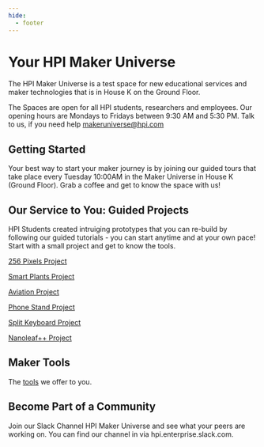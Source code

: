 ```yaml
---
hide:
  - footer
---
```


# Your HPI Maker Universe

The HPI Maker Universe is a test space for new educational services and maker technologies that is in House K on the Ground Floor.

The Spaces are open for all HPI students, researchers and employees. Our opening hours are Mondays to Fridays between 9:30 AM and 5:30 PM. Talk to us, if you need help makeruniverse@hpi.com

## Getting Started

Your best way to start your maker journey is by joining our guided tours that take place every Tuesday 10:00AM in the Maker Universe in House K (Ground Floor). Grab a coffee and get to know the space with us!

## Our Service to You: Guided Projects

HPI Students created intruiging prototypes that you can re-build by following our guided tutorials - you can start anytime and at your own pace! Start with a small project and get to know the tools.  

[256 Pixels Project](./projects/256-pixels-project.md)

[Smart Plants Project](./projects/smart-plants-project.md)

[Aviation Project](./projects/aviation-project.md)

[Phone Stand Project](./projects/phone-stand-project.md)

[Split Keyboard Project](./projects/split-keyboard-project.md)

[Nanoleaf++ Project](./projects/nanoleafplus-project.md)

## Maker Tools

The [tools](./tools/tools.md) we offer to you.

## Become Part of a Community

Join our Slack Channel HPI Maker Universe and see what your peers are working on. You can find our channel in via hpi.enterprise.slack.com.